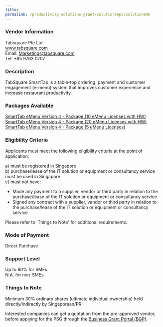 ```yaml
---
title: 
permalink: /productivity-solutions-grant/solutionrepo/solution848
---
```


### Vendor Information
Tabsquare Pte Ltd<br>www.tabsquare.com<br>Email: Marketing@tabsquare.com<br>Tel: +65 9763 0707

### Description

TabSquare SmartTab is a table-top ordering, payment and customer engagement (e-menu) system that improves customer experience and increase restaurant productivity.

### Packages Available

<a href='https://www.gobusiness.gov.sg/images/psg/Tabsquare_Smart_Tab_Annex_3_Part_1.pdf' target='_blank'>SmartTab eMenu Version 4 - Package (10 eMenu Licenses with HW)</a>
<a href='https://www.gobusiness.gov.sg/images/psg/Tabsquare_Smart_Tab_Annex_3_Part_2.pdf' target='_blank'>SmartTab eMenu Version 4 - Package (20 eMenu Licenses with HW)</a>
<a href='https://www.gobusiness.gov.sg/images/psg/Tabsquare_Smart_Tab_Annex_3_Part_3.pdf' target='_blank'>SmartTab eMenu Version 4 - Package (5 eMenu Licenses)</a>

### Eligibility Criteria

Applicants must meet the following eligibility criteria at the point of application:

a) must be registered in Singapore <br>
b) purchase/lease of the IT solution or equipment or consultancy service must be used in Singapore <br>
c) must not have:
- Made any payment to a supplier, vendor or third party in relation to the purchase/lease of the IT solution or equipment or consultancy service
- Signed any contract with a supplier, vendor or third party in relation to the purchase/lease of the IT solution or equipment or consultancy service

Please refer to 'Things to Note' for additional requirements.

### Mode of Payment
Direct Purchase

### Support Level
Up to 80% for SMEs <br>
N.A. for non-SMEs

### Things to Note
Minimum 30% ordinary shares (ultimate individual ownership) held directly/indirectly by Singaporean/PR

Interested companies can get a quotation from the pre-approved vendor, before applying for the PSG through the <a target='_blank' href='https://www.businessgrants.gov.sg/'>Business Grant Portal (BGP)</a>.
